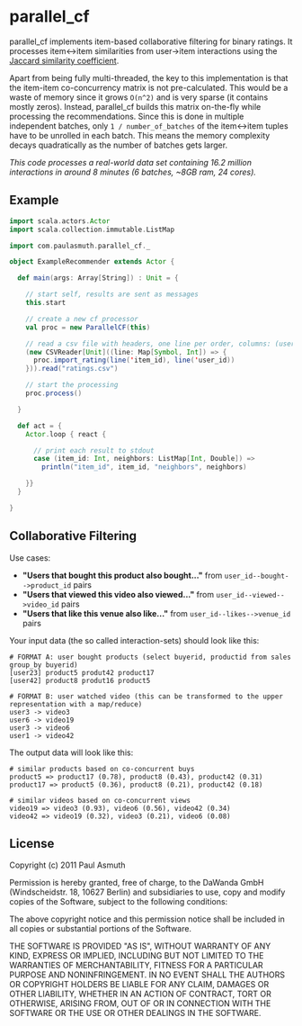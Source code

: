parallel_cf
===========

parallel_cf implements item-based collaborative filtering for binary ratings. It processes item<->item similarities from user->item interactions using the [Jaccard similarity coefficient](http://en.wikipedia.org/wiki/Jaccard_index).

Apart from being fully multi-threaded, the key to this implementation is that the item-item co-concurrency matrix is not pre-calculated. This would be a waste of memory since it grows `O(n^2)` and is very sparse (it contains mostly zeros). Instead, parallel_cf builds this matrix on-the-fly while processing the recommendations. Since this is done in multiple independent batches, only `1 / number_of_batches` of the item<->item tuples have to be unrolled in each batch. This means the memory complexity decays quadratically as the number of batches gets larger.

_This code processes a real-world data set containing 16.2 million interactions in around 8 minutes (6 batches, ~8GB ram, 24 cores)._


Example
-----

```scala
import scala.actors.Actor
import scala.collection.immutable.ListMap

import com.paulasmuth.parallel_cf._

object ExampleRecommender extends Actor {

  def main(args: Array[String]) : Unit = {

    // start self, results are sent as messages
    this.start

    // create a new cf processor
    val proc = new ParallelCF(this)

    // read a csv file with headers, one line per order, columns: (user_id, item_id)
    (new CSVReader[Unit]((line: Map[Symbol, Int]) => {
      proc.import_rating(line('item_id), line('user_id))
    })).read("ratings.csv")

    // start the processing
    proc.process()

  }

  def act = {
    Actor.loop { react {

      // print each result to stdout
      case (item_id: Int, neighbors: ListMap[Int, Double]) =>
        println("item_id", item_id, "neighbors", neighbors)

    }}
  }

}
```


Collaborative Filtering
-----------------------

Use cases:

+ __"Users that bought this product also bought..."__ from `user_id--bought-->product_id` pairs
+ __"Users that viewed this video also viewed..."__ from `user_id--viewed-->video_id` pairs
+ __"Users that like this venue also like..."__ from `user_id--likes-->venue_id` pairs

Your input data (the so called interaction-sets) should look like this:

```
# FORMAT A: user bought products (select buyerid, productid from sales group_by buyerid)
[user23] product5 produt42 product17
[user42] product8 produt16 product5

# FORMAT B: user watched video (this can be transformed to the upper representation with a map/reduce)
user3 -> video3
user6 -> video19
user3 -> video6
user1 -> video42
```

The output data will look like this:

```
# similar products based on co-concurrent buys
product5 => product17 (0.78), product8 (0.43), product42 (0.31)
product17 => product5 (0.36), product8 (0.21), product42 (0.18)

# similar videos based on co-concurrent views
video19 => video3 (0.93), video6 (0.56), video42 (0.34)
video42 => video19 (0.32), video3 (0.21), video6 (0.08)
```






License
-------

Copyright (c) 2011 Paul Asmuth

Permission is hereby granted, free of charge, to the DaWanda GmbH
(Windscheidstr. 18, 10627 Berlin) and subsidiaries to use, copy and 
modify copies of the Software, subject to the following conditions:

The above copyright notice and this permission notice shall be
included in all copies or substantial portions of the Software.

THE SOFTWARE IS PROVIDED "AS IS", WITHOUT WARRANTY OF ANY KIND,
EXPRESS OR IMPLIED, INCLUDING BUT NOT LIMITED TO THE WARRANTIES OF
MERCHANTABILITY, FITNESS FOR A PARTICULAR PURPOSE AND
NONINFRINGEMENT. IN NO EVENT SHALL THE AUTHORS OR COPYRIGHT HOLDERS BE
LIABLE FOR ANY CLAIM, DAMAGES OR OTHER LIABILITY, WHETHER IN AN ACTION
OF CONTRACT, TORT OR OTHERWISE, ARISING FROM, OUT OF OR IN CONNECTION
WITH THE SOFTWARE OR THE USE OR OTHER DEALINGS IN THE SOFTWARE.

